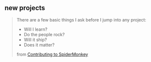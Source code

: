 ## new projects

> There are a few basic things I ask before I jump into any project:
> 
> - Will I learn?
> - Do the people rock?
> - Will it ship?
> - Does it matter?
>
> from [Contributing to SpiderMonkey](http://blog.cdleary.com/2011/11/contributing-to-spidermonkey/)

